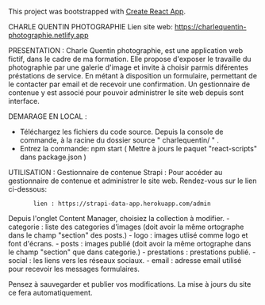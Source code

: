 
This project was bootstrapped with [Create React App](https://github.com/facebook/create-react-app).

CHARLE QUENTIN PHOTOGRAPHIE
Lien site web: https://charlequentin-photographie.netlify.app

PRESENTATION : 
Charle Quentin photographie, est une application web fictif, dans le cadre de ma formation. Elle propose d'exposer le travaille du photographie par une galerie d'image et invite à choisir parmis diférentes préstations de service. En métant à disposition un formulaire, permettant de le contacter par email et de recevoir une confirmation. Un gestionnaire de contenue y est associé pour pouvoir administrer le site web depuis sont interface.

DEMARAGE EN LOCAL : 
  - Téléchargez les fichiers du code source. Depuis la console de commande, à la racine du dossier source " charlequentin/ " .
  - Entrez la commande: npm start
  ( Mettre à jours le paquet "react-scripts" dans package.json )

UTILISATION : 
Gestionnaire de contenue Strapi :
  Pour accéder au gestionnaire de contenue et administrer le site web. Rendez-vous sur le lien ci-dessous: 
  
           lien : https://strapi-data-app.herokuapp.com/admin

  Depuis l'onglet Content Manager, choisiez la collection à modifier. 
        - categorie : liste des categories d'images (doit avoir la même ortographe dans le champ "section" des posts.)
        - logo : images utlisé comme logo et font d'écrans.
        - posts : images publié (doit avoir la même ortographe dans le champ "section" que dans categorie.)
        - prestations : prestations publié.
        - social : les liens vers les réseaux sociaux.
        - email : adresse email utilisé pour recevoir les messages formulaires.
        
  Pensez à sauvegarder et publier vos modifications. La mise à jours du site ce fera automatiquement. 
